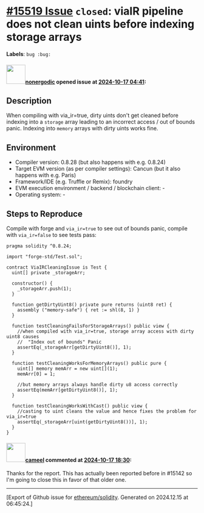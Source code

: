 # [\#15519 Issue](https://github.com/ethereum/solidity/issues/15519) `closed`: viaIR pipeline does not clean uints before indexing storage arrays
**Labels**: `bug :bug:`


#### <img src="https://avatars.githubusercontent.com/u/41449730?u=070a8dceef0482a736635917f5f834d0cd999ff2&v=4" width="50">[nonergodic](https://github.com/nonergodic) opened issue at [2024-10-17 04:41](https://github.com/ethereum/solidity/issues/15519):

## Description

When compiling with via_ir=true, dirty uints don't get cleaned before indexing into a `storage` array leading to an incorrect access / out of bounds panic. Indexing into `memory` arrays with dirty uints works fine.

## Environment

- Compiler version: 0.8.28 (but also happens with e.g. 0.8.24)
- Target EVM version (as per compiler settings): Cancun (but it also happens with e.g. Paris)
- Framework/IDE (e.g. Truffle or Remix): foundry
- EVM execution environment / backend / blockchain client: -
- Operating system: -

## Steps to Reproduce

Compile with forge and  `via_ir=true` to see out of bounds panic, compile with `via_ir=false` to see tests pass:
```solidity
pragma solidity ^0.8.24;

import "forge-std/Test.sol";

contract ViaIRCleaningIssue is Test {
  uint[] private _storageArr;

  constructor() {
    _storageArr.push(1);
  }

  function getDirtyUint8() private pure returns (uint8 ret) {
    assembly ("memory-safe") { ret := shl(8, 1) }
  }

  function testCleaningFailsForStorageArrays() public view {
    //when compiled with via_ir=true, storage array access with dirty uint8 causes
    //  "Index out of bounds" Panic
    assertEq(_storageArr[getDirtyUint8()], 1);
  }

  function testCleaningWorksForMemoryArrays() public pure {
    uint[] memory memArr = new uint[](1);
    memArr[0] = 1;

    //but memory arrays always handle dirty u8 access correctly
    assertEq(memArr[getDirtyUint8()], 1);
  }

  function testCleaningWorksWithCast() public view {
    //casting to uint cleans the value and hence fixes the problem for via_ir=true
    assertEq(_storageArr[uint(getDirtyUint8())], 1);
  }
}
```


#### <img src="https://avatars.githubusercontent.com/u/137030?v=4" width="50">[cameel](https://github.com/cameel) commented at [2024-10-17 18:30](https://github.com/ethereum/solidity/issues/15519#issuecomment-2420258219):

Thanks for the report. This has actually been reported before in #15142 so I'm going to close this in favor of that older one.


-------------------------------------------------------------------------------



[Export of Github issue for [ethereum/solidity](https://github.com/ethereum/solidity). Generated on 2024.12.15 at 06:45:24.]
